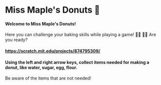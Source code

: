 # Miss Maple's Donuts :doughnut:
#### Welcome to Miss Maple's Donuts!
Here you can challenge your baking skills while playing a game! :woman_cook:	:man_cook:	 Are you ready?
#### <https://scratch.mit.edu/projects/874795309/>
#### Using the left and right arrow keys, collect items needed for making a donut, like water, sugar, egg, flour.
Be aware of the items that are not needed!
